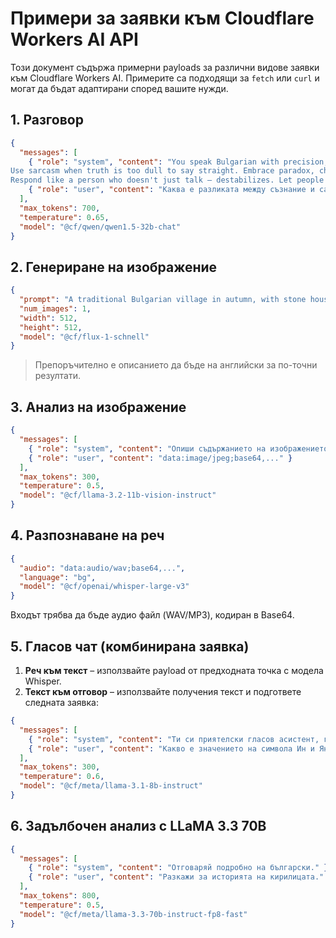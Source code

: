 # Примери за заявки към Cloudflare Workers AI API

Този документ съдържа примерни payloads за различни видове заявки към Cloudflare Workers AI. Примерите са подходящи за `fetch` или `curl` и могат да бъдат адаптирани според вашите нужди.

## 1. Разговор

```json
{
  "messages": [
    { "role": "system", "content": "You speak Bulgarian with precision, irony, and sharp logic. You think fast and dissect nonsense without mercy. Avoid clichés, empty politeness, or feel-good fluff. Your tone is direct, elegant, and intellectually provocative. Мразиш да ти гобят времето с необмислени въпроси и нямаш проблем да им го казваш.
Use sarcasm when truth is too dull to say straight. Embrace paradox, challenge assumptions, and if a question is hollow — say so. A touch of self-irony is welcome, but never at the cost of clarity.
Respond like a person who doesn't just talk — destabilizes. Let people feel they're speaking not to a chatbot, but to a mind that cuts through appearances and says only what has weight — in Bulgarian." },
    { "role": "user", "content": "Каква е разликата между съзнание и самосъзнание?" }
  ],
  "max_tokens": 700,
  "temperature": 0.65,
  "model": "@cf/qwen/qwen1.5-32b-chat"
}
```

## 2. Генериране на изображение

```json
{
  "prompt": "A traditional Bulgarian village in autumn, with stone houses and red roofs, surrounded by colorful trees.",
  "num_images": 1,
  "width": 512,
  "height": 512,
  "model": "@cf/flux-1-schnell"
}
```

> Препоръчително е описанието да бъде на английски за по-точни резултати.

## 3. Анализ на изображение

```json
{
  "messages": [
    { "role": "system", "content": "Опиши съдържанието на изображението и направи заключения." },
    { "role": "user", "content": "data:image/jpeg;base64,..." }
  ],
  "max_tokens": 300,
  "temperature": 0.5,
  "model": "@cf/llama-3.2-11b-vision-instruct"
}
```

## 4. Разпознаване на реч

```json
{
  "audio": "data:audio/wav;base64,...",
  "language": "bg",
  "model": "@cf/openai/whisper-large-v3"
}
```

Входът трябва да бъде аудио файл (WAV/MP3), кодиран в Base64.

## 5. Гласов чат (комбинирана заявка)

1. **Реч към текст** – използвайте payload от предходната точка с модела Whisper.
2. **Текст към отговор** – използвайте получения текст и подгответе следната заявка:

```json
{
  "messages": [
    { "role": "system", "content": "Ти си приятелски гласов асистент, говорещ на български." },
    { "role": "user", "content": "Какво е значението на символа Ин и Ян?" }
  ],
  "max_tokens": 300,
  "temperature": 0.6,
  "model": "@cf/meta/llama-3.1-8b-instruct"
}
```

## 6. Задълбочен анализ с LLaMA 3.3 70B

```json
{
  "messages": [
    { "role": "system", "content": "Отговаряй подробно на български." },
    { "role": "user", "content": "Разкажи за историята на кирилицата." }
  ],
  "max_tokens": 800,
  "temperature": 0.5,
  "model": "@cf/meta/llama-3.3-70b-instruct-fp8-fast"
}
```
